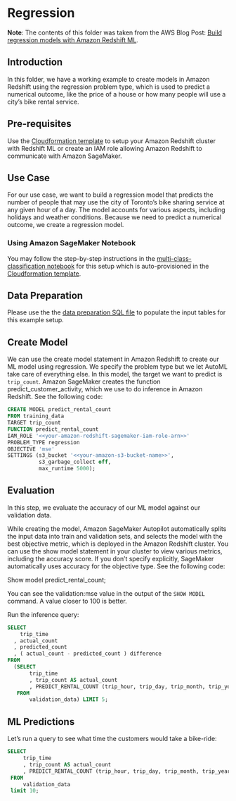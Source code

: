 # Regression

**Note**: The contents of this folder was taken from the AWS Blog Post: [Build regression models with Amazon Redshift ML](https://aws.amazon.com/blogs/machine-learning/build-regression-models-with-amazon-redshift-ml/).


## Introduction

In this folder, we have a working example to create models in Amazon Redshift using the regression problem type, which is used to predict a numerical outcome, like the price of a house or how many people will use a city’s bike rental service.

## Pre-requisites

Use the [Cloudformation template](../cloud-formation/cloud-formation-template.yaml) to setup your Amazon Redshift cluster with Redshift ML or create an IAM role allowing Amazon Redshift to communicate with Amazon SageMaker.   

## Use Case

For our use case, we want to build a regression model that predicts the number of people that may use the city of Toronto’s bike sharing service at any given hour of a day. The model accounts for various aspects, including holidays and weather conditions. Because we need to predict a numerical outcome, we create a regression model.

### Using Amazon SageMaker Notebook

You may follow the step-by-step instructions in the [multi-class-classification notebook](./multi-class-classification.ipynb) for this setup which is auto-provisioned in the [Cloudformation template](../cloud-formation/cloud-formation-template.yaml).

## Data Preparation

Please use the the [data preparation SQL file](./data_preparation.sql) to populate the input tables for this example setup.

## Create Model

We can use the create model statement in Amazon Redshift to create our ML model using regression. We specify the problem type but we let AutoML take care of everything else. In this model, the target we want to predict is `trip_count`. Amazon SageMaker creates the function predict_customer_activity, which we use to do inference in Amazon Redshift. See the following code:

```sql
CREATE MODEL predict_rental_count
FROM training_data
TARGET trip_count
FUNCTION predict_rental_count
IAM_ROLE '<<your-amazon-redshift-sagemaker-iam-role-arn>>'
PROBLEM_TYPE regression
OBJECTIVE 'mse'
SETTINGS (s3_bucket '<<your-amazon-s3-bucket-name>>',
          s3_garbage_collect off,
          max_runtime 5000);
  ```

 ## Evaluation

 In this step, we evaluate the accuracy of our ML model against our validation data.

 While creating the model, Amazon SageMaker Autopilot automatically splits the input data into train and validation sets, and selects the model with the best objective metric, which is deployed in the Amazon Redshift cluster. You can use the show model statement in your cluster to view various metrics, including the accuracy score. If you don’t specify explicitly, SageMaker automatically uses accuracy for the objective type. See the following code:

 Show model predict_rental_count;

 You can see the validation:mse value in the output of the `SHOW MODEL` command. A value closer to 100 is better.

 Run the inference query:

```sql
SELECT
    trip_time
  , actual_count
  , predicted_count
  , ( actual_count - predicted_count ) difference
FROM  
  (SELECT
       trip_time
       , trip_count AS actual_count
       , PREDICT_RENTAL_COUNT (trip_hour, trip_day, trip_month, trip_year, trip_quarter, trip_month_week, trip_week_day, temp_c, precip_amount_mm, is_holiday) predicted_count
   FROM  
       validation_data) LIMIT 5;
  ```

 ## ML Predictions

 Let’s run a query to see what time the customers would take a bike-ride:
```sql
SELECT
     trip_time
     , trip_count AS actual_count
     , PREDICT_RENTAL_COUNT (trip_hour, trip_day, trip_month, trip_year, trip_quarter, trip_month_week, trip_week_day, temp_c, precip_amount_mm, is_holiday) predicted_count
 FROM  
     validation_data
 limit 10;
```

